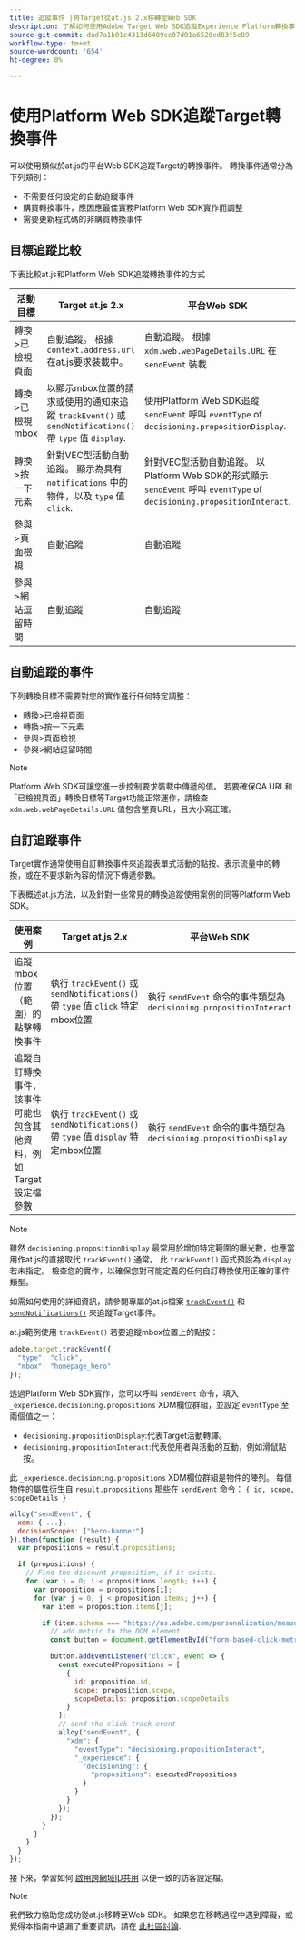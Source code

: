 ```yaml
---
title: 追蹤事件 |將Target從at.js 2.x移轉至Web SDK
description: 了解如何使用Adobe Target Web SDK追蹤Experience Platform轉換事件。
source-git-commit: dad7a1b01c4313d6409ce07d01a6520ed83f5e89
workflow-type: tm+mt
source-wordcount: '654'
ht-degree: 0%

---
```



# 使用Platform Web SDK追蹤Target轉換事件

可以使用類似於at.js的平台Web SDK追蹤Target的轉換事件。 轉換事件通常分為下列類別：

* 不需要任何設定的自動追蹤事件
* 購買轉換事件，應因應最佳實務Platform Web SDK實作而調整
* 需要更新程式碼的非購買轉換事件

## 目標追蹤比較

下表比較at.js和Platform Web SDK追蹤轉換事件的方式

| 活動目標 | Target at.js 2.x | 平台Web SDK |
|---|---|---|
| 轉換>已檢視頁面 | 自動追蹤。 根據 `context.address.url` 在at.js要求裝載中。 | 自動追蹤。 根據 `xdm.web.webPageDetails.URL` 在 `sendEvent` 裝載 |
| 轉換>已檢視mbox | 以顯示mbox位置的請求或使用的通知來追蹤 `trackEvent()` 或 `sendNotifications()` 帶 `type` 值 `display`. | 使用Platform Web SDK追蹤 `sendEvent` 呼叫 `eventType` of `decisioning.propositionDisplay`. |
| 轉換>按一下元素 | 針對VEC型活動自動追蹤。 顯示為具有 `notifications` 中的物件，以及 `type` 值 `click`. | 針對VEC型活動自動追蹤。 以Platform Web SDK的形式顯示 `sendEvent` 呼叫 `eventType` of `decisioning.propositionInteract`. |
| 參與>頁面檢視 | 自動追蹤 | 自動追蹤 |
| 參與>網站逗留時間 | 自動追蹤 | 自動追蹤 |

<!--
| Revenue > RPV, AOV, or Total Sales | Tracked based on the `orderTotal` parameter values for the specified mbox(es) | Tracked based on the `xdm.commerce.order.priceTotal` values. Its best to use the "any mbox" option in the goal setup. |
| Revenue > Orders | Tracked based on the unique `orderId` parameter values for the specified mbox(es) | Tracked based on the unique values for `xdm.commerce.order.purchaseID`. Its best to use the "any mbox" option in the goal setup. |
| Engagement > Custom Scoring | Tracked with the `mboxPageValue` parameter. Refer to the [dedicated documentation](https://experienceleague.adobe.com/docs/target/using/activities/success-metrics/capture-score.html) for more details. | Tracked with `data.__adobe.target.mboxPageValue` in the `sendEvent` payload |
-->

## 自動追蹤的事件

下列轉換目標不需要對您的實作進行任何特定調整：

* 轉換>已檢視頁面
* 轉換>按一下元素
* 參與>頁面檢視
* 參與>網站逗留時間

>[!NOTE]
>
>Platform Web SDK可讓您進一步控制要求裝載中傳遞的值。 若要確保QA URL和「已檢視頁面」轉換目標等Target功能正常運作，請檢查 `xdm.web.webPageDetails.URL` 值包含整頁URL，且大小寫正確。

<!--
## Purchase conversion events

The following conversion goals are based on the order details information passed in the Platform Web SDK `sendEvent` payload:

* Revenue > Revenue per Visit (RPV)
* Revenue > Average Order Value (AOV)
* Revenue > Total Sales
* Revenue > Orders

Target at.js implementations typically use an order confirmation mbox with the `trackEvent()` or `sendNotifications()` functions to pass the order ID, order total, and a list of product IDs purchased. These methods are specific to Target.

The Platform Web SDK is a shared library for all Adobe applications and you may have other applications such as Adobe Analytics to consider. Because of this shared nature, its best send a single order confirmation call using the appropriate commerce XDM field group.

For more information and an example, refer to the tutorial section about [sending purchase parameters to Target](send-parameters.md#purchase-parameters). 
-->

## 自訂追蹤事件

Target實作通常使用自訂轉換事件來追蹤表單式活動的點按、表示流量中的轉換，或在不要求新內容的情況下傳遞參數。

下表概述at.js方法，以及針對一些常見的轉換追蹤使用案例的同等Platform Web SDK。

| 使用案例 | Target at.js 2.x | 平台Web SDK |
|---|---|---|
| 追蹤mbox位置（範圍）的點擊轉換事件 | 執行 `trackEvent()` 或 `sendNotifications()` 帶 `type` 值 `click` 特定mbox位置 | 執行 `sendEvent` 命令的事件類型為 `decisioning.propositionInteract` |
| 追蹤自訂轉換事件，該事件可能也包含其他資料，例如Target設定檔參數 | 執行 `trackEvent()` 或 `sendNotifications()` 帶 `type` 值 `display` 特定mbox位置 | 執行 `sendEvent` 命令的事件類型為 `decisioning.propositionDisplay` |

>[!NOTE]
>
>雖然 `decisioning.propositionDisplay` 最常用於增加特定範圍的曝光數，也應當用作at.js的直接取代 `trackEvent()` 通常。 此 `trackEvent()` 函式預設為 `display` 若未指定。 檢查您的實作，以確保您對可能定義的任何自訂轉換使用正確的事件類型。

如需如何使用的詳細資訊，請參閱專屬的at.js檔案 [`trackEvent()`](https://developer.adobe.com/target/implement/client-side/atjs/atjs-functions/adobe-target-trackevent/) 和 [`sendNotifications()`](https://developer.adobe.com/target/implement/client-side/atjs/atjs-functions/adobe-target-sendnotifications-atjs-21/) 來追蹤Target事件。

at.js範例使用 `trackEvent()` 若要追蹤mbox位置上的點按：

```JavaScript
adobe.target.trackEvent({
  "type": "click",
  "mbox": "homepage_hero"
});
```

透過Platform Web SDK實作，您可以呼叫 `sendEvent` 命令，填入 `_experience.decisioning.propositions` XDM欄位群組，並設定 `eventType` 至兩個值之一：

* `decisioning.propositionDisplay`:代表Target活動轉譯。
* `decisioning.propositionInteract`:代表使用者與活動的互動，例如滑鼠點按。

此 `_experience.decisioning.propositions` XDM欄位群組是物件的陣列。 每個物件的屬性衍生自 `result.propositions` 那些在 `sendEvent` 命令： `{ id, scope, scopeDetails }`

```JavaScript
alloy("sendEvent", {
  xdm: { ...},
  decisionScopes: ["hero-banner"]
}).then(function (result) {
  var propositions = result.propositions;

  if (propositions) {
    // Find the discount proposition, if it exists.
    for (var i = 0; i < propositions.length; i++) {
      var proposition = propositions[i];
      for (var j = 0; j < proposition.items; j++) {
        var item = proposition.items[j];

        if (item.schema === "https://ns.adobe.com/personalization/measurement") {
          // add metric to the DOM element
          const button = document.getElementById("form-based-click-metric");

          button.addEventListener("click", event => {
            const executedPropositions = [
              {
                id: proposition.id,
                scope: proposition.scope,
                scopeDetails: proposition.scopeDetails
              }
            ];
            // send the click track event
            alloy("sendEvent", {
              "xdm": {
                "eventType": "decisioning.propositionInteract",
                "_experience": {
                  "decisioning": {
                    "propositions": executedPropositions
                  }
                }
              }
            });
          });
        }
      }
    }
  }
});
```

接下來，學習如何 [啟用跨網域ID共用](cross-domain.md) 以便一致的訪客設定檔。

>[!NOTE]
>
>我們致力協助您成功從at.js移轉至Web SDK。 如果您在移轉過程中遇到障礙，或覺得本指南中遺漏了重要資訊，請在 [此社區討論](https://experienceleaguecommunities.adobe.com/t5/adobe-experience-platform-launch/tutorial-discussion-implement-adobe-experience-cloud-with-web/td-p/444996).